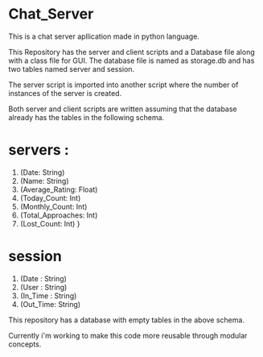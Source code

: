 # Chat_Server
 This is a chat server apllication made in python language.


This Repository has the server and client scripts and a Database file along with a class file for GUI. The database file is named as storage.db and has two tables named server and session.

The server script is imported into another script where the number of instances of the server is created.

Both server and client scripts are written assuming that the database already has the tables in the following schema.

# servers :
1. (Date: String)
2. (Name: String)
3. (Average_Rating: Float)
4. (Today_Count: Int)
5. (Monthly_Count: Int)
6. (Total_Approaches: Int)
7. (Lost_Count: Int) 
		}

# session
1. (Date : String)
2. (User : String)
3. (In_Time : String)
4. (Out_Time: String)


This repository has a database with empty tables in the above schema.

Currently i'm working to make this code more reusable through modular concepts.